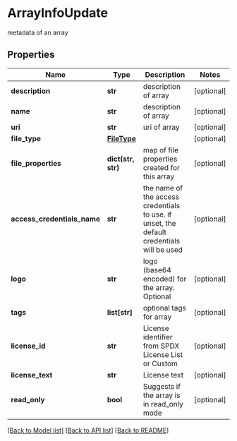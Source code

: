 # ArrayInfoUpdate

metadata of an array
## Properties
Name | Type | Description | Notes
------------ | ------------- | ------------- | -------------
**description** | **str** | description of array | [optional] 
**name** | **str** | description of array | [optional] 
**uri** | **str** | uri of array | [optional] 
**file_type** | [**FileType**](FileType.md) |  | [optional] 
**file_properties** | **dict(str, str)** | map of file properties created for this array | [optional] 
**access_credentials_name** | **str** | the name of the access credentials to use. if unset, the default credentials will be used | [optional] 
**logo** | **str** | logo (base64 encoded) for the array. Optional | [optional] 
**tags** | **list[str]** | optional tags for array | [optional] 
**license_id** | **str** | License identifier from SPDX License List or Custom | [optional] 
**license_text** | **str** | License text | [optional] 
**read_only** | **bool** | Suggests if the array is in read_only mode | [optional] 

[[Back to Model list]](../README.md#documentation-for-models) [[Back to API list]](../README.md#documentation-for-api-endpoints) [[Back to README]](../README.md)


